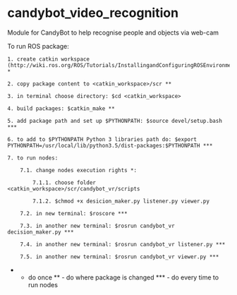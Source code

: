 # candybot_video_recognition
Module for CandyBot to help recognise people and objects via web-cam

To run ROS package:

	1. create catkin workspace (http://wiki.ros.org/ROS/Tutorials/InstallingandConfiguringROSEnvironment) *

	2. copy package content to <catkin_workspace>/scr **

	3. in terminal choose directory: $cd <catkin_workspace> 

	4. build packages: $catkin_make **

	5. add package path and set up $PYTHONPATH: $source devel/setup.bash ***
	
	6. to add to $PYTHONPATH Python 3 libraries path do: $export PYTHONPATH=/usr/local/lib/python3.5/dist-packages:$PYTHONPATH ***

	7. to run nodes: 
		
		7.1. change nodes execution rights *:

			7.1.1. choose folder <catkin_workspace>/scr/candybot_vr/scripts

			7.1.2. $chmod +x desicion_maker.py listener.py viewer.py

		7.2. in new terminal: $roscore ***

		7.3. in another new terminal: $rosrun candybot_vr decision_maker.py ***
		
		7.4. in another new terminal: $rosrun candybot_vr listener.py ***

		7.5. in another new terminal: $rosrun candybot_vr viewer.py ***

* - do once
** -  do where package is changed
*** - do every time to run nodes
